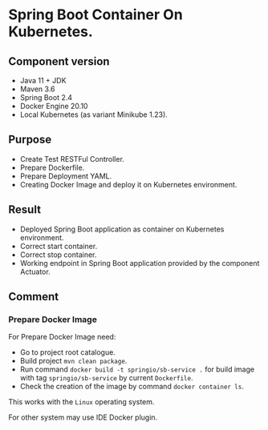 # Spring Boot Container On Kubernetes.

## Component version

* Java 11 + JDK
* Maven 3.6
* Spring Boot 2.4
* Docker Engine 20.10
* Local Kubernetes (as variant Minikube 1.23).

## Purpose

* Create Test RESTFul Controller.
* Prepare Dockerfile.
* Prepare Deployment YAML.
* Creating Docker Image and deploy it on Kubernetes environment.

## Result

* Deployed Spring Boot application as container on Kubernetes environment.
* Correct start container.
* Correct stop container.
* Working endpoint in Spring Boot application provided by the component Actuator.

## Comment

### Prepare Docker Image

For Prepare Docker Image need:

* Go to project root catalogue.
* Build project `mvn clean package`.
* Run command `docker build -t springio/sb-service .` for build image with tag `springio/sb-service` by current `Dockerfile`.
* Check the creation of the image by command `docker container ls`.

This works with the `Linux` operating system.

For other system may use IDE Docker plugin.
